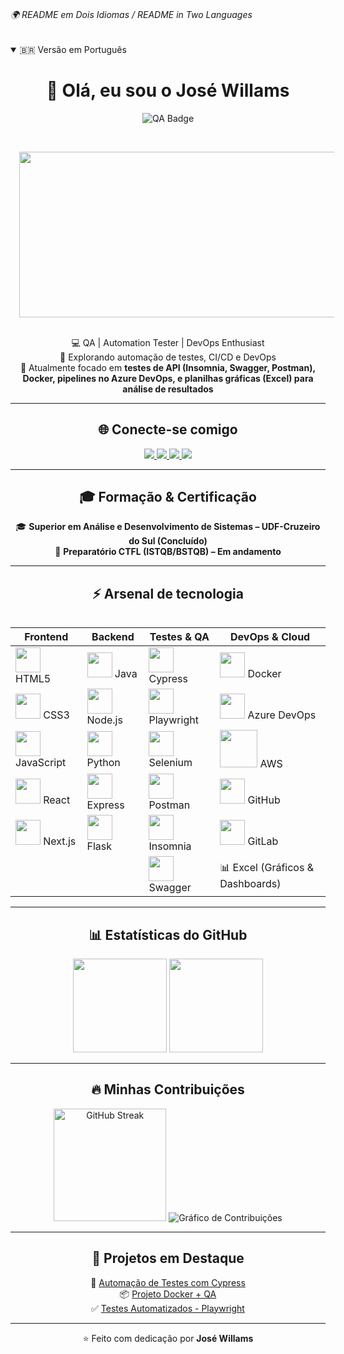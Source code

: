 # <h6>🌍 README em Dois Idiomas / README in Two Languages</h6>

<details open>
<summary>🇧🇷 Versão em Português</summary>

<div align="center">

# 👋 Olá, eu sou o José Willams  

<img src="https://img.shields.io/badge/QUALITY%20ASSURANCE-4285F4?style=for-the-badge&logo=checkmarx&logoColor=white" alt="QA Badge"/> 
<p align="center">
<p>&nbsp;</p><div class="separator" style="clear: both; text-align: center;"><a href="https://blogger.googleusercontent.com/img/b/R29vZ2xl/AVvXsEhmPbeL0lcAccfF2YOojqnUI43rSLjIankO61BE4tiKXTzmggtL87bep-CDymbVKDXA35Rbk9HsFcaggssbEMR9BCAm07Em_XC2L62v0sczCP1uCYlgB1kpNutvCDHU0xajofUCH2r1BJVtB3YPcFOlPxs8LSh6acSrq3x4zP2VhlkUnelQRhuVuu2G_rCS/s480/giphy.gif" style="margin-left: 1em; margin-right: 1em;"><img border="0" data-original-height="398" data-original-width="480" height="265" src="https://blogger.googleusercontent.com/img/b/R29vZ2xl/AVvXsEhmPbeL0lcAccfF2YOojqnUI43rSLjIankO61BE4tiKXTzmggtL87bep-CDymbVKDXA35Rbk9HsFcaggssbEMR9BCAm07Em_XC2L62v0sczCP1uCYlgB1kpNutvCDHU0xajofUCH2r1BJVtB3YPcFOlPxs8LSh6acSrq3x4zP2VhlkUnelQRhuVuu2G_rCS/w710-h265/giphy.gif" width="710" /></a></div><br /><p></p>

💻 QA | Automation Tester | DevOps Enthusiast  
🚀 Explorando automação de testes, CI/CD e DevOps  
🌱 Atualmente focado em **testes de API (Insomnia, Swagger, Postman), Docker, pipelines no Azure DevOps, e planilhas gráficas (Excel) para análise de resultados**  

---

## 🌐 Conecte-se comigo  

<a href="https://linkedin.com/in/007will" target="_blank">
  <img src="https://img.shields.io/badge/LinkedIn-0077B5?logo=linkedin&logoColor=white" />
</a>
<a href="https://github.com/007will" target="_blank">
  <img src="https://img.shields.io/badge/GitHub-000?logo=github&logoColor=white" />
</a>
<a href="mailto:rocha@email.com">
  <img src="https://img.shields.io/badge/Email-D14836?logo=gmail&logoColor=white" />
</a>
<a href="https://www.instagram.com/willams.dev" target="_blank">
  <img src="https://img.shields.io/badge/Instagram-E4405F?logo=instagram&logoColor=white" />
</a>

---

## 🎓 Formação & Certificação  

🎓 **Superior em Análise e Desenvolvimento de Sistemas – UDF-Cruzeiro do Sul (Concluído)**  
📜 **Preparatório CTFL (ISTQB/BSTQB) – Em andamento**  

---

## ⚡ Arsenal de tecnologia  

</div>

<div align="center">

<table>
  <p align="center">

| Frontend | Backend | Testes & QA | DevOps & Cloud |
|----------|---------|-------------|----------------|
| <img src="https://cdn.jsdelivr.net/gh/devicons/devicon/icons/html5/html5-original.svg" width="40"/> HTML5 | <img src="https://cdn.jsdelivr.net/gh/devicons/devicon/icons/java/java-original.svg" width="40"/> Java | <img src="https://cdn.jsdelivr.net/gh/devicons/devicon/icons/cypressio/cypressio-original.svg" width="40"/> Cypress | <img src="https://cdn.jsdelivr.net/gh/devicons/devicon/icons/docker/docker-original.svg" width="40"/> Docker |
| <img src="https://cdn.jsdelivr.net/gh/devicons/devicon/icons/css3/css3-original.svg" width="40"/> CSS3 | <img src="https://cdn.jsdelivr.net/gh/devicons/devicon/icons/nodejs/nodejs-original.svg" width="40"/> Node.js | <img src="https://cdn.jsdelivr.net/gh/devicons/devicon/icons/playwright/playwright-original.svg" width="40"/> Playwright | <img src="https://cdn.jsdelivr.net/gh/devicons/devicon/icons/azure/azure-original.svg" width="40"/> Azure DevOps |
| <img src="https://cdn.jsdelivr.net/gh/devicons/devicon/icons/javascript/javascript-original.svg" width="40"/> JavaScript | <img src="https://cdn.jsdelivr.net/gh/devicons/devicon/icons/python/python-original.svg" width="40"/> Python | <img src="https://cdn.jsdelivr.net/gh/devicons/devicon/icons/selenium/selenium-original.svg" width="40"/> Selenium | <img src="https://upload.wikimedia.org/wikipedia/commons/9/93/Amazon_Web_Services_Logo.svg" width="60"/> AWS |
| <img src="https://cdn.jsdelivr.net/gh/devicons/devicon/icons/react/react-original.svg" width="40"/> React | <img src="https://cdn.jsdelivr.net/gh/devicons/devicon/icons/express/express-original.svg" width="40"/> Express | <img src="https://cdn.jsdelivr.net/gh/devicons/devicon/icons/postman/postman-original.svg" width="40"/> Postman | <img src="https://cdn.jsdelivr.net/gh/devicons/devicon/icons/github/github-original.svg" width="40"/> GitHub |
| <img src="https://cdn.jsdelivr.net/gh/devicons/devicon/icons/nextjs/nextjs-original.svg" width="40"/> Next.js | <img src="https://cdn.jsdelivr.net/gh/devicons/devicon/icons/flask/flask-original.svg" width="40"/> Flask | <img src="https://cdn.jsdelivr.net/gh/devicons/devicon/icons/insomnia/insomnia-original.svg" width="40"/> Insomnia | <img src="https://cdn.jsdelivr.net/gh/devicons/devicon/icons/gitlab/gitlab-original.svg" width="40"/> GitLab |
|  |  | <img src="https://cdn.jsdelivr.net/gh/devicons/devicon/icons/swagger/swagger-original.svg" width="40"/> Swagger | 📊 Excel (Gráficos & Dashboards) |

</p>

</table>

</div>


<div align="center">

---

## 📊 Estatísticas do GitHub  

<img src="https://github-readme-stats.vercel.app/api?username=007will&show_icons=true&theme=radical" height="150"/>  
<img src="https://github-readme-stats.vercel.app/api/top-langs/?username=007will&layout=compact&theme=radical" height="150"/>  

---

## 🔥 Minhas Contribuições  

<img src="https://streak-stats.demolab.com?user=007will&theme=radical&hide_border=true" height="180" alt="GitHub Streak"/>  

<img src="https://github-readme-activity-graph.vercel.app/graph?username=007will&theme=radical&hide_border=true" alt="Gráfico de Contribuições"/>  

---

## 🚀 Projetos em Destaque  

🔎 [Automação de Testes com Cypress](https://github.com/007will/diretorio_automation)  
📦 [Projeto Docker + QA](https://github.com/007will/azure_s)  
✅ [Testes Automatizados - Playwright](https://github.com/007will/sicero_automation)  

---

⭐ Feito com dedicação por **José Willams**  

</div>

</details>
